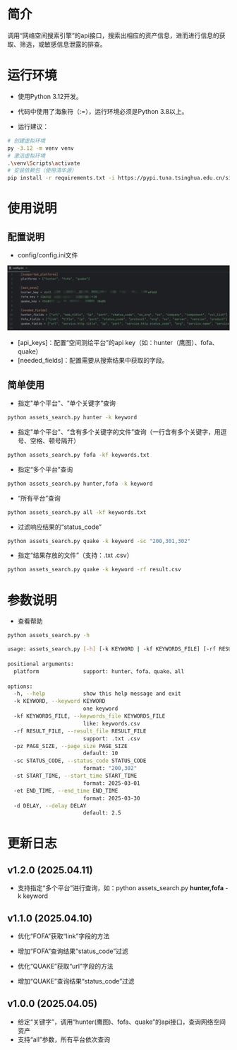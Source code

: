 # 简介

调用“网络空间搜索引擎”的api接口，搜索出相应的资产信息，进而进行信息的获取、筛选，或敏感信息泄露的排查。



# 运行环境

- 使用Python 3.12开发。
- 代码中使用了海象符（:=），运行环境必须是Python 3.8以上。

- 运行建议：

```bash
# 创建虚拟环境
py -3.12 -m venv venv
# 激活虚拟环境
.\venv\Scripts\activate
# 安装依赖包（使用清华源）
pip install -r requirements.txt -i https://pypi.tuna.tsinghua.edu.cn/simple
```



# 使用说明

## 配置说明

- config/config.ini文件

![image-20250410203713549](./assets/image-20250410203713549.png)

- [api_keys]：配置“空间测绘平台”的api key（如：hunter（鹰图）、fofa、quake）
- [needed_fields]：配置需要从搜索结果中获取的字段。



## 简单使用

- 指定"单个平台"、“单个关键字”查询

```bash
python assets_search.py hunter -k keyword
```

- 指定"单个平台"、“含有多个关键字的文件”查询（一行含有多个关键字，用逗号、空格、顿号隔开）

```bash
python assets_search.py fofa -kf keywords.txt
```

- 指定“多个平台”查询

```bash
python assets_search.py hunter,fofa -k keyword
```

- “所有平台”查询

```bash
python assets_search.py all -kf keywords.txt
```

- 过滤响应结果的“status_code”

```bash
python assets_search.py quake -k keyword -sc "200,301,302"
```

- 指定“结果存放的文件”（支持：.txt .csv）

```bash
python assets_search.py quake -k keyword -rf result.csv
```



# 参数说明

- 查看帮助

```bash
python assets_search.py -h
```

```bash
usage: assets_search.py [-h] [-k KEYWORD | -kf KEYWORDS_FILE] [-rf RESULT_FILE] [-pz PAGE_SIZE] [-sc STATUS_CODE] [-st START_TIME] [-et END_TIME] [-d DELAY] platform

positional arguments:
  platform              support: hunter、fofa、quake、all

options:
  -h, --help            show this help message and exit
  -k KEYWORD, --keyword KEYWORD
                        one keyword
  -kf KEYWORDS_FILE, --keywords_file KEYWORDS_FILE
                        like: keywords.csv
  -rf RESULT_FILE, --result_file RESULT_FILE
                        support: .txt .csv
  -pz PAGE_SIZE, --page_size PAGE_SIZE
                        default: 10
  -sc STATUS_CODE, --status_code STATUS_CODE
                        format: "200,302"
  -st START_TIME, --start_time START_TIME
                        format: 2025-03-01
  -et END_TIME, --end_time END_TIME
                        format: 2025-03-30
  -d DELAY, --delay DELAY
                        default: 2.5
```



# 更新日志



##  v1.2.0  (2025.04.11)

- 支持指定“多个平台”进行查询，如：python assets_search.py **hunter,fofa** -k keyword

##  v1.1.0  (2025.04.10)

- 优化“FOFA”获取“link”字段的方法


- 增加“FOFA”查询结果“status_code”过滤
- 优化“QUAKE”获取“url”字段的方法
- 增加“QUAKE”查询结果“status_code”过滤

##  v1.0.0  (2025.04.05)

- 给定“关键字”，调用“hunter(鹰图)、fofa、quake”的api接口，查询网络空间资产
- 支持“all”参数，所有平台依次查询



